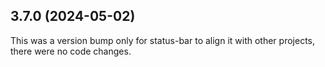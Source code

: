## 3.7.0 (2024-05-02)

This was a version bump only for status-bar to align it with other projects, there were no code changes.